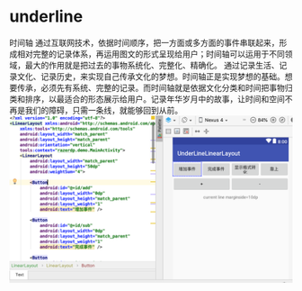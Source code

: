 # underline
时间轴
通过互联网技术，依据时间顺序，把一方面或多方面的事件串联起来，形成相对完整的记录体系，再运用图文的形式呈现给用户；时间轴可以运用于不同领域，最大的作用就是把过去的事物系统化、完整化、精确化。
通过记录生活、记录文化、记录历史，来实现自己传承文化的梦想。时间轴正是实现梦想的基础。想要传承，必须先有系统、完整的记录。而时间轴就是依据文化分类和时间把事物归类和排序，以最适合的形态展示给用户。记录年华岁月中的故事，让时间和空间不再是我们的障碍，只需一条线，就能够回到从前。
![Image text](https://github.com/DaiDawm/underline/blob/master/underline/img/%E5%B1%8F%E5%B9%95%E5%BF%AB%E7%85%A7%202018-11-28%20%E4%B8%8A%E5%8D%888.48.57.png)
